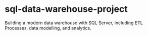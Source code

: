 # sql-data-warehouse-project
Building a modern data warehouse with SQL Server, including ETL Processes, data modelling, and analytics.
